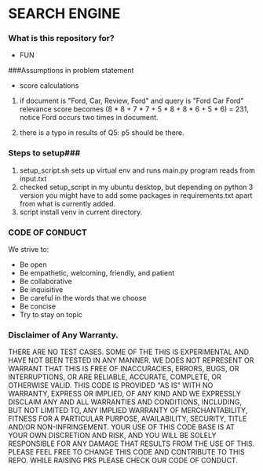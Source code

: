 # SEARCH ENGINE #

### What is this repository for? ###
* FUN

###Assumptions in problem statement
* score calculations

1. if document is "Ford, Car, Review, Ford" and query is "Ford Car Ford" relevance score becomes
(8 * 8 + 7 * 7 + 5 * 8 + 8 * 6 + 5 * 6) = 231, notice Ford occurs two times in document.

2. there is a typo in results of Q5: p5 should be there.


### Steps to setup###

1. setup_script.sh sets up virtual env and runs main.py
program reads from input.txt
2. checked setup_script in my ubuntu desktop, but depending 
on python 3 version you might have to add some packages in requirements.txt
apart from what is currently added.
3. script install venv in current directory.



### CODE OF CONDUCT
We strive to:

* Be open
* Be empathetic, welcoming, friendly, and patient
* Be collaborative
* Be inquisitive
* Be careful in the words that we choose
* Be concise
* Try to stay on topic


### Disclaimer of Any Warranty.
THERE ARE NO TEST CASES.
SOME OF THE THIS IS EXPERIMENTAL AND HAVE NOT BEEN TESTED IN ANY MANNER. WE DOES
NOT REPRESENT OR WARRANT THAT THIS IS FREE OF INACCURACIES, ERRORS, BUGS, OR
INTERRUPTIONS, OR ARE RELIABLE, ACCURATE, COMPLETE, OR OTHERWISE VALID.
THIS CODE IS PROVIDED "AS IS" WITH NO WARRANTY, EXPRESS OR IMPLIED, OF ANY KIND AND
WE EXPRESSLY DISCLAIM ANY AND ALL WARRANTIES AND CONDITIONS, INCLUDING, BUT NOT LIMITED
TO, ANY IMPLIED WARRANTY OF MERCHANTABILITY, FITNESS FOR A PARTICULAR PURPOSE, AVAILABILITY,
SECURITY, TITLE AND/OR NON-INFRINGEMENT.
YOUR USE OF THIS CODE BASE IS AT YOUR OWN DISCRETION AND RISK, AND YOU WILL BE SOLELY RESPONSIBLE
FOR ANY DAMAGE THAT RESULTS FROM THE USE OF THIS. 
PLEASE FEEL FREE TO CHANGE THIS CODE AND CONTRIBUTE TO THIS REPO.
WHILE RAISING PRS PLEASE CHECK OUR CODE OF CONDUCT.

